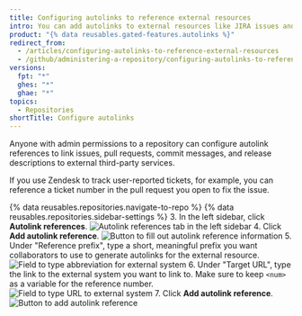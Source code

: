 ```yaml
---
title: Configuring autolinks to reference external resources
intro: You can add autolinks to external resources like JIRA issues and Zendesk tickets to help streamline your workflow.
product: "{% data reusables.gated-features.autolinks %}"
redirect_from:
  - /articles/configuring-autolinks-to-reference-external-resources
  - /github/administering-a-repository/configuring-autolinks-to-reference-external-resources
versions:
  fpt: "*"
  ghes: "*"
  ghae: "*"
topics:
  - Repositories
shortTitle: Configure autolinks
---
```


Anyone with admin permissions to a repository can configure autolink references to link issues, pull requests, commit messages, and release descriptions to external third-party services.

If you use Zendesk to track user-reported tickets, for example, you can reference a ticket number in the pull request you open to fix the issue.

{% data reusables.repositories.navigate-to-repo %}
{% data reusables.repositories.sidebar-settings %} 3. In the left sidebar, click **Autolink references**.
![Autolink references tab in the left sidebar](/assets/images/help/repository/autolink-references-tab.png) 4. Click **Add autolink reference**.
![Button to fill out autolink reference information](/assets/images/help/repository/add-autolink-reference-details.png) 5. Under "Reference prefix", type a short, meaningful prefix you want collaborators to use to generate autolinks for the external resource.
![Field to type abbreviation for external system](/assets/images/help/repository/add-reference-prefix-field.png) 6. Under "Target URL", type the link to the external system you want to link to. Make sure to keep `<num>` as a variable for the reference number.
![Field to type URL to external system](/assets/images/help/repository/add-target-url-field.png) 7. Click **Add autolink reference**.
![Button to add autolink reference](/assets/images/help/repository/add-autolink-reference.png)
